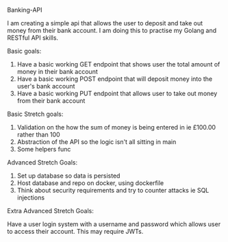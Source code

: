 Banking-API

I am creating a simple api that allows the user to deposit and take out money from their bank account. I am doing this to practise my Golang and RESTful API skills.

Basic goals:

1. Have a basic working GET endpoint that shows user the total amount of money in their bank account
2. Have a basic working POST endpoint that will deposit money into the user's bank account
3. Have a basic working PUT endpoint that allows user to take out money from their bank account


Basic Stretch goals:

1. Validation on the how the sum of money is being entered in ie £100.00 rather than 100
2. Abstraction of the API so the logic isn't all sitting in main
3. Some helpers func 


Advanced Stretch Goals:

1. Set up database so data is persisted
2. Host database and repo on docker, using dockerfile 
3. Think about security requirements and try to counter attacks ie SQL injections


Extra Advanced Stretch Goals:

Have a user login system with a username and password which allows user to access their account. This may require JWTs.



